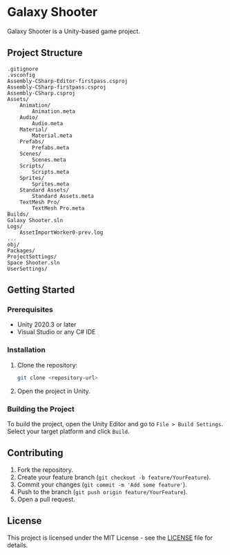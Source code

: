 # Galaxy Shooter

Galaxy Shooter is a Unity-based game project.

## Project Structure

```
.gitignore
.vsconfig
Assembly-CSharp-Editor-firstpass.csproj
Assembly-CSharp-firstpass.csproj
Assembly-CSharp.csproj
Assets/
    Animation/
        Animation.meta
    Audio/
        Audio.meta
    Material/
        Material.meta
    Prefabs/
        Prefabs.meta
    Scenes/
        Scenes.meta
    Scripts/
        Scripts.meta
    Sprites/
        Sprites.meta
    Standard Assets/
        Standard Assets.meta
    TextMesh Pro/
        TextMesh Pro.meta
Builds/
Galaxy Shooter.sln
Logs/
    AssetImportWorker0-prev.log
...
obj/
Packages/
ProjectSettings/
Space Shooter.sln
UserSettings/
```

## Getting Started

### Prerequisites

- Unity 2020.3 or later
- Visual Studio or any C# IDE

### Installation

1. Clone the repository:
   ```sh
   git clone <repository-url>
   ```
2. Open the project in Unity.

### Building the Project

To build the project, open the Unity Editor and go to `File > Build Settings`. Select your target platform and click `Build`.

## Contributing

1. Fork the repository.
2. Create your feature branch (`git checkout -b feature/YourFeature`).
3. Commit your changes (`git commit -m 'Add some feature'`).
4. Push to the branch (`git push origin feature/YourFeature`).
5. Open a pull request.

## License

This project is licensed under the MIT License - see the [LICENSE](LICENSE) file for details.
